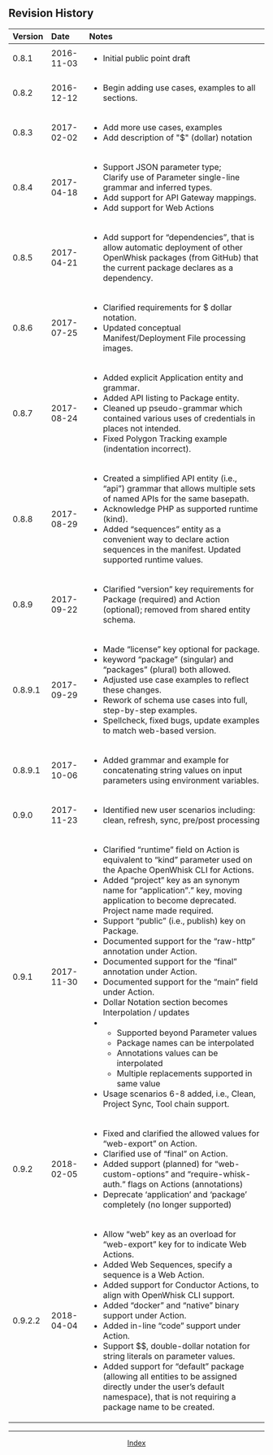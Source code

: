 <!--
#
# Licensed to the Apache Software Foundation (ASF) under one or more
# contributor license agreements.  See the NOTICE file distributed with
# this work for additional information regarding copyright ownership.
# The ASF licenses this file to You under the Apache License, Version 2.0
# (the "License"); you may not use this file except in compliance with
# the License.  You may obtain a copy of the License at
#
#     http://www.apache.org/licenses/LICENSE-2.0
#
# Unless required by applicable law or agreed to in writing, software
# distributed under the License is distributed on an "AS IS" BASIS,
# WITHOUT WARRANTIES OR CONDITIONS OF ANY KIND, either express or implied.
# See the License for the specific language governing permissions and
# limitations under the License.
#
-->

## Revision History

| Version | Date | Notes |
|:---|:---|:---|
| 0.8.1 | 2016-11-03 | <ul><li>Initial public point draft</ul> |
| 0.8.2 | 2016-12-12 | <ul><li>Begin adding use cases, examples to all sections.</ul> |
| 0.8.3 | 2017-02-02 | <ul><li>Add more use cases, examples<li> Add description of "$" (dollar) notation</ul> |
| 0.8.4 | 2017-04-18 | <ul><li>Support JSON parameter type;</br>Clarify use of Parameter single-line grammar and inferred types.<li>Add support for API Gateway mappings.<li>Add support for Web Actions</ul> |
| 0.8.5 | 2017-04-21 | <ul><li>Add support for “dependencies”, that is allow automatic deployment of other OpenWhisk packages (from GitHub) that the current package declares as a dependency.</ul> |
| 0.8.6 | 2017-07-25 | <ul><li>Clarified requirements for \$ dollar notation.<li>Updated conceptual Manifest/Deployment File processing images. |
| 0.8.7 | 2017-08-24 | <ul><li>Added explicit Application entity and grammar.<li>Added API listing to Package entity.<li>Cleaned up pseudo-grammar which contained various uses of credentials in places not intended.<li>Fixed Polygon Tracking example (indentation incorrect).</ul> |
| 0.8.8 | 2017-08-29 | <ul><li>Created a simplified API entity (i.e., “api”) grammar that allows multiple sets of named APIs for the same basepath.<li>Acknowledge PHP as supported runtime (kind).<li>Added “sequences” entity as a convenient way to declare action sequences in the manifest. Updated supported runtime values.</ul> |
| 0.8.9 | 2017-09-22 | <ul><li>Clarified “version” key requirements for Package (required) and Action (optional); removed from shared entity schema.</ul> |
| 0.8.9.1 | 2017-09-29 | <ul><li>Made “license” key optional for package.<li>keyword “package” (singular) and “packages” (plural) both allowed.<li>Adjusted use case examples to reflect these changes.<li>Rework of schema use cases into full, step-by-step examples.<li>Spellcheck, fixed bugs, update examples to match web-based version.</ul> |
| 0.8.9.1 | 2017-10-06 | <ul><li>Added grammar and example for concatenating string values on input parameters using environment variables.</ul> |
| 0.9.0 | 2017-11-23 | <ul><li>Identified new user scenarios including: clean, refresh, sync, pre/post processing</ul> |
| 0.9.1 | 2017-11-30 | <ul><li>Clarified “runtime” field on Action is equivalent to “kind” parameter used on the Apache OpenWhisk CLI for Actions.<li>Added “project” key as an synonym name for “application”.” key, moving application to become deprecated. Project name made required.<li>Support “public” (i.e., publish) key on Package.<li>Documented support for the “raw-http” annotation under Action.<li>Documented support for the “final” annotation under Action.<li>Documented support for the “main” field under Action.<li>Dollar Notation section becomes Interpolation / updates<li><ul><li>Supported beyond Parameter values<li>Package names can be interpolated<li>Annotations values can be interpolated<li>Multiple replacements supported in same value</ul><li>Usage scenarios 6-8 added, i.e., Clean, Project Sync, Tool chain support. |
| 0.9.2 | 2018-02-05 | <ul><li>Fixed and clarified the allowed values for “web-export” on Action.<li>Clarified use of “final” on Action.<li>Added support (planned) for “web-custom-options” and “require-whisk-auth.” flags on Actions (annotations)<li>Deprecate ‘application’ and ‘package’ completely (no longer supported)</ul> |
| 0.9.2.2 | 2018-04-04 | <ul><li>Allow “web” key as an overload for “web-export” key for to indicate Web Actions.<li>Added Web Sequences, specify a sequence is a Web Action.<li>Added support for Conductor Actions, to align with OpenWhisk CLI support.<li>Added “docker” and “native” binary support under Action.<li>Added in-line “code” support under Action.<li>Support \$\$, double-dollar notation for string literals on parameter values.<li>Added support for “default” package (allowing all entities to be assigned directly under the user’s default namespace), that is not requiring a package name to be created.</ul> |

<!--
 Bottom Navigation
-->
---
<html>
<div align="center">
<a href="../README.md#index">Index</a>
</div>
</html>
